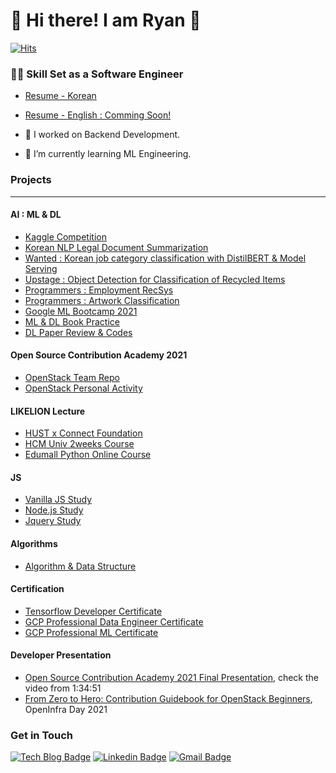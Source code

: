 # 🤖  Hi there! I am Ryan 🐯

[![Hits](https://hits.seeyoufarm.com/api/count/incr/badge.svg?url=https%3A%2F%2Fgithub.com%2FRyanKor&count_bg=%2376FB11&title_bg=%23198BD7&icon=github.svg&icon_color=%23000000&title=Visitors&edge_flat=false)](https://hits.seeyoufarm.com)

### 🏄‍♂️ Skill Set as a Software Engineer

- [Resume - Korean](https://programmers.co.kr/pr/equus3144_2215)
- [Resume - English : Comming Soon!]()

- 🔭 I worked on Backend Development.
- 🌱 I’m currently learning ML Engineering. 


### Projects
---

#### AI : ML & DL
- [Kaggle Competition](https://github.com/RyanKor/kaggle-project)
- [Korean NLP Legal Document Summarization](https://github.com/RyanKor/ko-nlp-legal-docs-summary)
- [Wanted : Korean job category classification with DistilBERT & Model Serving](https://github.com/RyanKor/wanted-pilot)
- [Upstage : Object Detection for Classification of Recycled Items](https://github.com/RyanKor/Object-Detection-for-Classification-of-Recycled-Items)
- [Programmers : Employment RecSys](https://github.com/RyanKor/dev-match-recommendation)
- [Programmers : Artwork Classification](https://github.com/RyanKor/dev-match-ML)
- [Google ML Bootcamp 2021](https://github.com/RyanKor/2021-google-ml-bootcamp)
- [ML & DL Book Practice](https://github.com/RyanKor/dl-ml-book-code)
- [DL Paper Review & Codes](https://github.com/RyanKor/DL-Paper-Review-and-Code-Practice)

#### Open Source Contribution Academy 2021

- [OpenStack Team Repo](https://github.com/openstack-kr/contribution-academy-2021)
- [OpenStack Personal Activity](https://github.com/RyanKor/2021-OpenStack-Open-Source-Contribution)

#### LIKELION Lecture

- [HUST x Connect Foundation](https://github.com/RyanKor/connect-foundation-material)
- [HCM Univ 2weeks Course](https://github.com/RyanKor/2weeks-curriculum-for-HCM-Univ)
- [Edumall Python Online Course](https://github.com/RyanKor/likelion-edumall-python-online)

#### JS

- [Vanilla JS Study](https://github.com/RyanKor/vanilla-js-for-bootcamp)
- [Node.js Study](https://github.com/RyanKor/node-js-for-bootcamp)
- [Jquery Study](https://github.com/RyanKor/eating-jquery)

#### Algorithms

- [Algorithm & Data Structure](https://github.com/RyanKor/all-algorithms-and-data-structure)

#### Certification

- [Tensorflow Developer Certificate](https://www.credential.net/8b28d930-5e16-4023-884b-1820fd8d8f5e#gs.h8ighc)
- [GCP Professional Data Engineer Certificate](https://www.credential.net/03537775-3648-4fd1-a06c-8ea02d91613e?key=304142fead33e44f6e01c27b1bc10af50205ada70a1f7d7ce64de1ad27711062)
- [GCP Professional ML Certificate](https://www.credential.net/af17b9d0-9518-4966-a302-4592eb9419ec?key=3a28f329ad8c50f9c7a16071e3b1ccc30e517547b1f34d42f7e6fe7ae6df8959)


#### Developer Presentation

- [Open Source Contribution Academy 2021 Final Presentation](https://www.youtube.com/watch?v=BkwRXD8TzOI), check the video from 1:34:51
- [From Zero to Hero: Contribution Guidebook for OpenStack Beginners](https://drive.google.com/file/d/1mMiv5OrCChglPtHR7247imZ0f91uQg-4/view), OpenInfra Day 2021

### Get in Touch

[![Tech Blog Badge](http://img.shields.io/badge/Medium-000000?style=flat-square&logo=medium&link=https://zzsza.github.io/)](https://medium.com/@equus3144) [![Linkedin Badge](https://img.shields.io/badge/-LinkedIn-blue?style=flat-square&logo=Linkedin&logoColor=white&link=https://www.linkedin.com/in/seung-tae-kim-3bb15715b)](https://www.linkedin.com/in/seung-tae-kim-3bb15715b) [![Gmail Badge](https://img.shields.io/badge/Gmail-d14836?style=flat-square&logo=Gmail&logoColor=white&link=mailto:equus3144@gmail.com)](mailto:equus3144@gmail.com)
